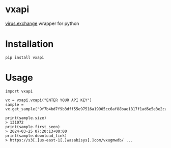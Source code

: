# vxapi

[virus.exchange](https://virus.exchange/) wrapper for python

# Installation

```
pip install vxapi
```

# Usage

```
import vxapi

vx = vxapi.vxapi("ENTER YOUR API KEY")
sample = vx.get_sample("9f7b4bd7f9b3dff55e97516a19905cc6af88bae1817f1ad6e5e3e2ca7737f3dc")

print(sample.size)
> 131072
print(sample.first_seen)
> 2024-03-25 07:20:13+00:00
print(sample.download_link)
> https://s3[.]us-east-1[.]wasabisys[.]com/vxugmwdb/ ...
